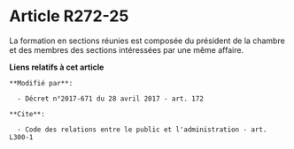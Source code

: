 # Article R272-25

La formation en sections réunies est composée du président de la chambre et des membres des sections intéressées par une même
affaire.

**Liens relatifs à cet article**

	**Modifié par**:

	  - Décret n°2017-671 du 28 avril 2017 - art. 172

	**Cite**:

	  - Code des relations entre le public et l'administration - art. L300-1
